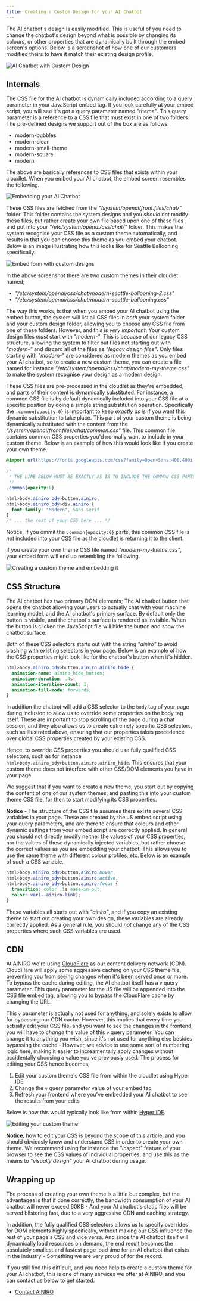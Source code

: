 ```yaml
---
title: Creating a Custom Design for your AI Chatbot
---
```


The AI chatbot's design is easily modified. This is useful of you need to change the chatbot's design beyond what is possible by changing its colours, or other properties that are dynamically built through the embed screen's options. Below is a screenshot of how one of our customers modified theirs to have it match their existing design profile.

![AI Chatbot with Custom Design](/assets/images/ai-chatbot-with-custom-design.png)

## Internals

The CSS file for the AI chatbot is dynamically included according to a query parameter in your JavaScript embed tag. If you look carefully at your embed script, you will see it's got a query parameter named _"theme"_. This query parameter is a reference to a CSS file that must exist in one of two folders. The pre-defined designs we support out of the box are as follows:

* modern-bubbles
* modern-clear
* modern-small-theme
* modern-square
* modern

The above are basically references to CSS files that exists within your cloudlet. When you embed your AI chatbot, the embed screen resembles the following.

![Embedding your AI Chatbot](/assets/images/embed-ai-chatbot.png)

These CSS files are fetched from the _"/system/openai/front.files/chat/"_ folder. This folder contains the system designs and you _should not_ modify these files, but rather create your own file based upon one of these files and put into your _"/etc/system/openai/css/chat/"_ folder. This makes the system recognise your CSS file as a custom theme automatically, and results in that you can choose this theme as you embed your chatbot. Below is an image illustrating how this looks like for Seattle Ballooning specifically.

![Embed form with custom designs](/assets/images/seattle-ballooning-themes.png)

In the above screenshot there are two custom themes in their cloudlet named;

* _"/etc/system/openai/css/chat/modern-seattle-ballooning-2.css"_
* _"/etc/system/openai/css/chat/modern-seattle-ballooning.css"_

The way this works, is that when you embed your AI chatbot using the embed button, the system will list all CSS files in _both_ your system folder and your custom design folder, allowing you to choose any CSS file from one of these folders. However, and this is _very important_; Your custom design files _must_ start with _"modern-"_. This is because of our legacy CSS structure, allowing the system to filter out files not starting out with _"modern-"_ and discard all of the files as _"legacy design files"_. Only files starting with _"modern-"_ are considered as modern themes as you embed your AI chatbot, so to create a new custom theme, you can create a file named for instance _"/etc/system/openai/css/chat/modern-my-theme.css"_ to make the system recognise your design as a modern design.

These CSS files are pre-processed in the cloudlet as they're embedded, and parts of their content is dynamically substituted. For instance, a common CSS file is  by default dynamically included into your CSS file at a specific position by doing a simple string substitution operation. Specifically the `.common{opacity:0}` is important to keep _exactly as is_ if you want this dynamic substitution to take place. This part of your custom theme is being dynamically substituted with the content from the _"/system/openai/front.files/chat/common.css"_ file. This common file contains common CSS properties you'd normally want to include in your custom theme. Below is an example of how this would look like if you create your own theme.

```css
@import url(https://fonts.googleapis.com/css?family=Open+Sans:400,400i,700&display=swap);

/*
 * THE LINE BELOW MUST BE EXACTLY AS IS TO INCLUDE THE COMMON CSS PARTS
 */
.common{opacity:0}

html>body.ainiro_bdy>button.ainiro,
html>body.ainiro_bdy>div.ainiro {
  font-family: "Modern", Sans-serif
}
/* ... the rest of your CSS here ... */
```

Notice, if you ommit the `.common{opacity:0}` parts, this common CSS file is _not_ included into your CSS file as the cloudlet is returning it to the client.

If you create your own theme CSS file named _"modern-my-theme.css"_, your embed form will end up resembling the following.

![Creating a custom theme and embedding it](/assets/images/custom-theme-embed-form.png)

## CSS Structure

The AI chatbot has two primary DOM elements; The AI chatbot button that opens the chatbot allowing your users to actually chat with your machine learning model, and the AI chatbot's primary surface. By default only the button is visible, and the chatbot's surface is rendered as invisible. When the button is clicked the JavaScript file will hide the button and show the chatbot surface.

Both of these CSS selectors starts out with the string _"ainiro"_ to avoid clashing with existing selectors in your page. Below is an example of how the CSS properties might look like for the chatbot's button when it's hidden.

```css
html>body.ainiro_bdy>button.ainiro.ainiro_hide {
  animation-name: ainiro_hide_button;
  animation-duration: .4s;
  animation-iteration-count: 1;
  animation-fill-mode: forwards;
}
```

In addition the chatbot will add a CSS selector to the `body` tag of your page during inclusion to allow us to override some properties on the body tag itself. These are important to stop scrolling of the page during a chat session, and they also allows us to create extremely specific CSS selectors, such as illustrated above, ensuring that our properties takes precedence over global CSS properties created by your existing CSS.

Hence, to override CSS properties you should use fully qualified CSS selectors, such as for instance `html>body.ainiro_bdy>button.ainiro.ainiro_hide`. This ensures that your custom theme does not interfere with other CSS/DOM elements you have in your page.

We suggest that if you want to create a new theme, you start out by copying the content of one of our system themes, and pasting this into your custom theme CSS file, for then to start modifying its CSS properties.

**Notice** - The structure of the CSS file assumes there exists several CSS variables in your page. These are created by the JS embed script using your query parameters, and are there to ensure that colours and other dynamic settings from your embed script are correctly applied. In general you should not directly modify neither the values of your CSS properties, nor the values of these dynamically injected variables, but rather choose the correct values as you are embedding your chatbot. This allows you to use the same theme with different colour profiles, etc. Below is an example of such a CSS variable.

```css
html>body.ainiro_bdy>button.ainiro:hover,
html>body.ainiro_bdy>button.ainiro:active,
html>body.ainiro_bdy>button.ainiro:focus {
  transition: color .1s ease-in-out;
  color: var(--ainiro-link);
}
```

These variables all starts out with _"ainiro"_, and if you copy an existing theme to start out creating your own design, these variables are already correctly applied. As a general rule, you should _not_ change any of the CSS properties where such CSS variables are used.

## CDN

At AINIRO we're using [CloudFlare](https://www.cloudflare.com/) as our content delivery network (CDN). CloudFlare will apply some aggressive caching on your CSS theme file, preventing you from seeing changes when it's been served once or more. To bypass the cache during editing, the AI chatbot itself has a `v` query parameter. This query parameter for the JS file will be appended into the CSS file embed tag, allowing you to bypass the CloudFlare cache by changing the URL.

This `v` parameter is actually not used for anything, and solely exists to allow for bypassing our CDN cache. However, this implies that every time you actually edit your CSS file, and you want to see the changes in the frontend, you will have to _change_ the value of this `v` query parameter. You can change it to anything you wish, since it's not used for anything else besides bypassing the cache - However, we advice to use some sort of numbering logic here, making it easier to increamentally apply changes without accidentally choosing a value you've previously used. The process for editing your CSS hence becomes;

1. Edit your custom theme's CSS file from within the cloudlet using Hyper IDE
2. Change the `v` query parameter value of your embed tag
3. Refresh your frontend where you've embedded your AI chatbot to see the results from your edits

Below is how this would typically look like from within [Hyper IDE](/dashboard/hyper-ide/).

![Editing your custom theme](/assets/images/editing-your-theme.png)

**Notice**, how to edit your CSS is beyond the scope of this article, and you should obviously know and understand CSS in order to create your own theme. We recommend using for instance the _"Inspect"_ feature of your browser to see the CSS values of individual properties, and use this as the means to _"visually design"_ your AI chatbot during usage.

## Wrapping up

The process of creating your own theme is a little but complex, but the advantages is that if done correctly, the bandwidth consumption of your AI chatbot will never exceed 60KB - And your AI chatbot's static files will be served blistering fast, due to a very aggressive CDN and caching strategy.

In addition, the fully qualified CSS selectors allows us to specify overrides for DOM elements highly specifically, without making our CSS influence the rest of your page's CSS and vice versa. And since the AI chatbot itself will dynamically load resources on demand, the end result becomes the absolutely smallest and fastest page load time for an AI chatbot that exists in the industry - Something we are very proud of for the record.

If you still find this difficult, and you need help to create a custom theme for your AI chatbot, this is one of many services we offer at AINIRO, and you can contact us below to get started.

* [Contact AINIRO](https://ainiro.io/contact-us)
